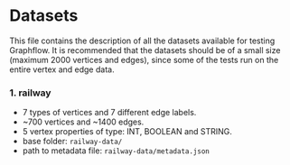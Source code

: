 # Datasets

This file contains the description of all the datasets available for testing Graphflow. It is recommended that the datasets should be of a small size (maximum 2000 vertices and edges), since some of the tests run on the entire vertex and edge data.

### 1. railway
- 7 types of vertices and 7 different edge labels.
- ~700 vertices and ~1400 edges.
- 5 vertex properties of type: INT, BOOLEAN and STRING.
- base folder: `railway-data/`
- path to metadata file: `railway-data/metadata.json`
